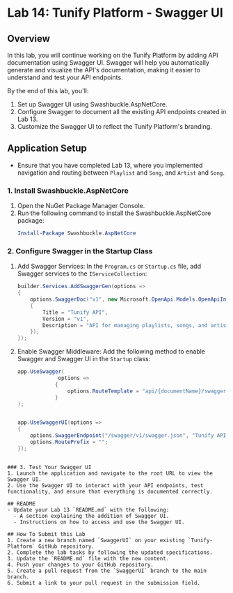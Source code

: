 # Lab 14: Tunify Platform - Swagger UI

## Overview
In this lab, you will continue working on the Tunify Platform by adding API documentation using Swagger UI. Swagger will help you automatically generate and visualize the API's documentation, making it easier to understand and test your API endpoints.

By the end of this lab, you'll:
1. Set up Swagger UI using Swashbuckle.AspNetCore.
2. Configure Swagger to document all the existing API endpoints created in Lab 13.
3. Customize the Swagger UI to reflect the Tunify Platform's branding.

## Application Setup
- Ensure that you have completed Lab 13, where you implemented navigation and routing between `Playlist` and `Song`, and `Artist` and `Song`.

### 1. Install Swashbuckle.AspNetCore
1. Open the NuGet Package Manager Console.
2. Run the following command to install the Swashbuckle.AspNetCore package:
    ```powershell
    Install-Package Swashbuckle.AspNetCore
    ```

### 2. Configure Swagger in the Startup Class
1. Add Swagger Services:
   In the `Program.cs` or `Startup.cs` file, add Swagger services to the `IServiceCollection`:
    ```csharp
    builder.Services.AddSwaggerGen(options =>
    {
        options.SwaggerDoc("v1", new Microsoft.OpenApi.Models.OpenApiInfo
        {
            Title = "Tunify API",
            Version = "v1",
            Description = "API for managing playlists, songs, and artists in the Tunify Platform"
        });
    });
    ```

2. Enable Swagger Middleware:
   Add the following method to enable Swagger and Swagger UI in the `Startup` class:
    ```csharp
    app.UseSwagger(
                 options =>
                {
                    options.RouteTemplate = "api/{documentName}/swagger.json";
                }
    );


    app.UseSwaggerUI(options =>
    {
        options.SwaggerEndpoint("/swagger/v1/swagger.json", "Tunify API v1");
        options.RoutePrefix = "";
    });
```

### 3. Test Your Swagger UI
1. Launch the application and navigate to the root URL to view the Swagger UI.
2. Use the Swagger UI to interact with your API endpoints, test functionality, and ensure that everything is documented correctly.

## README
- Update your Lab 13 `README.md` with the following:
  - A section explaining the addition of Swagger UI.
  - Instructions on how to access and use the Swagger UI.

## How To Submit this Lab
1. Create a new branch named `SwaggerUI` on your existing `Tunify-Platform` GitHub repository.
2. Complete the lab tasks by following the updated specifications.
3. Update the `README.md` file with the new content.
4. Push your changes to your GitHub repository.
5. Create a pull request from the `SwaggerUI` branch to the main branch.
6. Submit a link to your pull request in the submission field.
